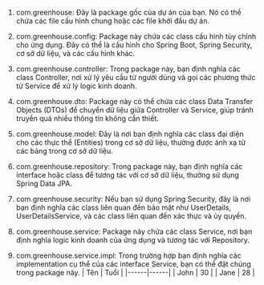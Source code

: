 <!-- Viết hướng dẫn -->
1. com.greenhouse: Đây là package gốc của dự án của bạn. Nó có thể chứa các file cấu hình chung hoặc các file khởi đầu dự án.

2. com.greenhouse.config: Package này chứa các class cấu hình tùy chỉnh cho ứng dụng. Đây có thể là cấu hình cho Spring Boot, Spring Security, cơ sở dữ liệu, và các cấu hình khác.

3. com.greenhouse.controller: Trong package này, bạn định nghĩa các class Controller, nơi xử lý yêu cầu từ người dùng và gọi các phương thức từ Service để xử lý logic kinh doanh.

4. com.greenhouse.dto: Package này có thể chứa các class Data Transfer Objects (DTOs) để chuyển dữ liệu giữa Controller và Service, giúp tránh truyền quá nhiều thông tin không cần thiết.

5. com.greenhouse.model: Đây là nơi bạn định nghĩa các class đại diện cho các thực thể (Entities) trong cơ sở dữ liệu, thường được ánh xạ từ các bảng trong cơ sở dữ liệu.

6. com.greenhouse.repository: Trong package này, bạn định nghĩa các interface hoặc class để tương tác với cơ sở dữ liệu, thường sử dụng Spring Data JPA.

7. com.greenhouse.security: Nếu bạn sử dụng Spring Security, đây là nơi bạn định nghĩa các class liên quan đến bảo mật như UserDetails, UserDetailsService, và các class liên quan đến xác thực và ủy quyền.

8. com.greenhouse.service: Package này chứa các class Service, nơi bạn định nghĩa logic kinh doanh của ứng dụng và tương tác với Repository.

9. com.greenhouse.service.impl: Trong trường hợp bạn định nghĩa các implementation cụ thể của các interface Service, bạn có thể đặt chúng trong package này.
    | Tên  | Tuổi |
|------|------|
| John | 30   |
| Jane | 28   |
